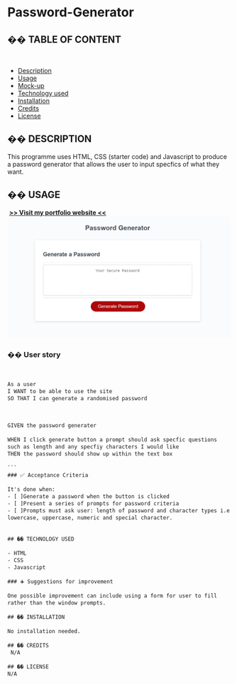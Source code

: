 # Password-Generator

## �� TABLE OF CONTENT
​
- [Description](#-description)
- [Usage](#-usage)
- [Mock-up](#-mock-up)
- [Technology used](#-technology-used)
- [Installation](#-installation)
- [Credits](#-credits)
- [License](#-license)
​
## �� DESCRIPTION
This programme uses HTML, CSS (starter code) and Javascript ​to produce a password generator that allows the user to input specfics of what they want. 


## �� USAGE
​
[**>> Visit my portfolio website <<**](https://github.com/khans0)
![Screenshot of deployed site](./images/screenshot%20of%20password%20generator.JPG)

### �� User story
​
```
As a user
I WANT to be able to use the site 
SO THAT I can generate a randomised password
```
​
```
GIVEN the password generater
​
WHEN I click generate button a prompt should ask specfic questions such as length and any specfiy characters I would like
THEN the password should show up within the text box
​
```​
### ✅ Acceptance Criteria
​
It's done when:
- [ ]​Generate a password when the button is clicked
- [ ]Present a series of prompts for password criteria
- [ ]Prompts must ask user: length of password and character types i.e lowercase, uppercase, numeric and special character. 


## �� TECHNOLOGY USED
​
- HTML
- CSS
- Javascript
​
### ➕ Suggestions for improvement
​
One possible improvement can include using a form for user to fill rather than the window prompts.
​
## �� INSTALLATION

No installation needed.
​
## �� CREDITS
​ N/A

## �� LICENSE
N/A
​

